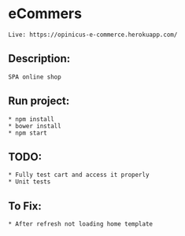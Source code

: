# eCommers
    Live: https://opinicus-e-commerce.herokuapp.com/

##  Description:
    SPA online shop


## Run project:
    * npm install
    * bower install
    * npm start

## TODO:
    * Fully test cart and access it properly
    * Unit tests

## To Fix:
    * After refresh not loading home template

